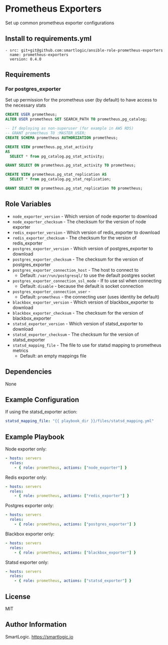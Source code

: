 # Prometheus Exporters

Set up common prometheus exporter configurations

## Install to requirements.yml

```
- src: git+git@github.com:smartlogic/ansible-role-prometheus-exporters
  name: prometheus-exporters
  version: 0.4.0
```

## Requirements

### For postgres_exporter

Set up permission for the prometheus user (by default) to have access to the necessary stats

```sql
CREATE USER prometheus;
ALTER USER prometheus SET SEARCH_PATH TO prometheus,pg_catalog;

-- If deploying as non-superuser (for example in AWS RDS)
-- GRANT prometheus TO :MASTER_USER;
CREATE SCHEMA prometheus AUTHORIZATION prometheus;

CREATE VIEW prometheus.pg_stat_activity
AS
  SELECT * from pg_catalog.pg_stat_activity;

GRANT SELECT ON prometheus.pg_stat_activity TO prometheus;

CREATE VIEW prometheus.pg_stat_replication AS
  SELECT * from pg_catalog.pg_stat_replication;

GRANT SELECT ON prometheus.pg_stat_replication TO prometheus;
```

## Role Variables

- `node_exporter_version` - Which version of node exporter to download
- `node_exporter_checksum` - The checksum for the version of node exporter
- `redis_exporter_version` - Which version of redis_exporter to download
- `redis_exporter_checksum` - The checksum for the version of redis_exporter
- `postgres_exporter_version` - Which version of postgres_exporter to download
- `postgres_exporter_checksum` - The checksum for the version of postgres_exporter
- `postgres_exporter_connection_host` - The host to connect to
  - Default: `/var/run/postgresql/` to use the default postgres socket
- `postgres_exporter_connection_ssl_mode` - If to use ssl when connecting
  - Default: `disable` - because the default is socket connection
- `postgres_exporter_connection_user` -
  - Default: `prometheus` - the connecting user (uses identity be default)
- `blackbox_exporter_version` - Which version of blackbox_exporter to download
- `blackbox_exporter_checksum` - The checksum for the version of blackbox_exporter
- `statsd_exporter_version` - Which version of statsd_exporter to download
- `statsd_exporter_checksum` - The checksum for the version of statsd_exporter
- `statsd_mapping_file` - The file to use for statsd mapping to prometheus metrics
  - Default: an empty mappings file

## Dependencies

None

## Example Configuration

If using the statsd_exporter action:

```yaml
statsd_mapping_file: "{{ playbook_dir }}/files/statsd_mapping.yml"
```

## Example Playbook

Node exporter only:

```yaml
- hosts: servers
  roles:
    - { role: prometheus, actions: ["node_exporter"] }
```

Redis exporter only:

```yaml
- hosts: servers
  roles:
    - { role: prometheus, actions: ["redis_exporter"] }
```

Postgres exporter only:

```yaml
- hosts: servers
  roles:
    - { role: prometheus, actions: ["postgres_exporter"] }
```

Blackbox exporter only:

```yaml
- hosts: servers
  roles:
    - { role: prometheus, actions: ["blackbox_exporter"] }
```

Statsd exporter only:

```yaml
- hosts: servers
  roles:
    - { role: prometheus, actions: ["statsd_exporter"] }
```

## License

MIT

## Author Information

SmartLogic. https://smartlogic.io

